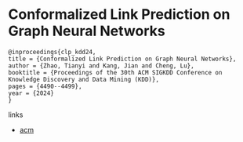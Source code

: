 # Conformalized Link Prediction on Graph Neural Networks

```
@inproceedings{clp_kdd24,
title = {Conformalized Link Prediction on Graph Neural Networks},
author = {Zhao, Tianyi and Kang, Jian and Cheng, Lu},
booktitle = {Proceedings of the 30th ACM SIGKDD Conference on Knowledge Discovery and Data Mining (KDD)},
pages = {4490--4499},
year = {2024}
}
```

links
- [acm](https://dl.acm.org/doi/10.1145/3637528.3672061)
